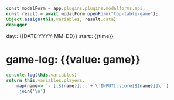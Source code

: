 ---
---

```js quickadd
const modalForm = app.plugins.plugins.modalforms.api;
const result = await modalForm.openForm("top-table-game");
Object.assign(this.variables, result.data)
debugger
```
day:: {{DATE:YYYY-MM-DD}}
start:: {{time}} 

# game-log: {{value: game}}

```js quickadd
console.log(this.variables)
return this.variables.players.
	map(name=> `- [[${name}]]::`+`\`INPUT[:score[${name}]]\``)
    .join('\n')
```

